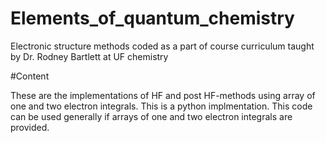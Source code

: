 # Elements_of_quantum_chemistry
Electronic structure methods coded as a part of course curriculum taught by Dr. Rodney Bartlett at UF chemistry

#Content

These are the implementations of HF and post HF-methods using array of one and two electron integrals. This is a python implmentation. This code can be used generally if arrays of one and two electron integrals are provided. 

